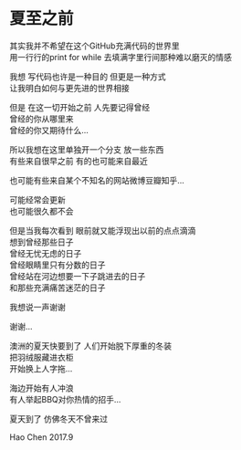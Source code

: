 # 夏至之前


其实我并不希望在这个GitHub充满代码的世界里  
用一行行的print for while 去填满字里行间那种难以磨灭的情感  

我想 写代码也许是一种目的 但更是一种方式  
让我明白如何与更先进的世界相接  

但是 在这一切开始之前 人先要记得曾经  
曾经的你从哪里来  
曾经的你又期待什么...  

所以我想在这里单独开一个分支 放一些东西  
有些来自很早之前 有的也可能来自最近  

也可能有些来自某个不知名的网站微博豆瓣知乎...  

可能经常会更新  
也可能很久都不会   

但是当我每次看到 眼前就又能浮现出以前的点点滴滴   
想到曾经那些日子   
曾经无忧无虑的日子  
曾经眼睛里只有分数的日子   
曾经站在河边想要一下子跳进去的日子   <br/>
和那些充满痛苦迷茫的日子     
  

我想说一声谢谢 
  
    
      
谢谢...  

 
澳洲的夏天快要到了 
人们开始脱下厚重的冬装  
把羽绒服藏进衣柜  
开始换上人字拖...  
   
海边开始有人冲浪  
有人举起BBQ对你热情的招手...  


夏天到了 仿佛冬天不曾来过

Hao Chen
2017.9
